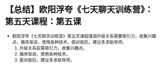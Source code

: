 # 【总结】欧阳浮夸《七天聊天训练营》：第五天课程：第五课

-   欧阳浮夸《七天聊天训练营》第五天课程强调升级关系需要吸引力，收集兴趣点，循序渐进，使用各种技术，面对抵抗，建议多求助导师。
    1.  升级关系前需吸引力，收集兴趣点。
    2.  循序渐进，使用各种技术。
    3.  面对抵抗，建议多求助导师。